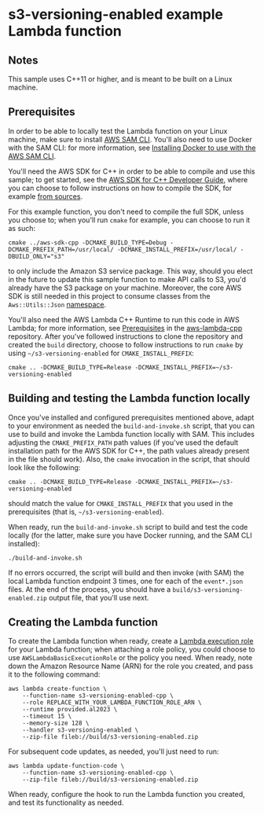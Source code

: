 # s3-versioning-enabled example Lambda function


## Notes

This sample uses C++11 or higher, and is meant to be built on a Linux
machine.


## Prerequisites

In order to be able to locally test the Lambda function on your Linux
machine, make sure to install [AWS SAM
CLI](https://docs.aws.amazon.com/serverless-application-model/latest/developerguide/install-sam-cli.html). You'll
also need to use Docker with the SAM CLI: for more information, see
[Installing Docker to use with the AWS SAM
CLI](https://docs.aws.amazon.com/serverless-application-model/latest/developerguide/install-docker.html).

You'll need the AWS SDK for C++ in order to be able to compile and use
this sample; to get started, see the [AWS SDK for C++ Developer
Guide](https://docs.aws.amazon.com/sdk-for-cpp/v1/developer-guide/welcome.html),
where you can choose to follow instructions on how to compile the SDK,
for example [from
sources](https://docs.aws.amazon.com/sdk-for-cpp/v1/developer-guide/sdk-from-source.html).

For this example function, you don't need to compile the full SDK,
unless you choose to; when you'll run `cmake` for example, you can
choose to run it as such:

```
cmake ../aws-sdk-cpp -DCMAKE_BUILD_TYPE=Debug -DCMAKE_PREFIX_PATH=/usr/local/ -DCMAKE_INSTALL_PREFIX=/usr/local/ -DBUILD_ONLY="s3"
```

to only include the Amazon S3 service package. This way, should you
elect in the future to update this sample function to make API calls
to S3, you'd already have the S3 package on your machine. Moreover,
the core AWS SDK is still needed in this project to consume classes
from the `Aws::Utils::Json`
[namespace](https://sdk.amazonaws.com/cpp/api/LATEST/aws-cpp-sdk-core/html/namespace_aws_1_1_utils_1_1_json.html).

You'll also need the AWS Lambda C++ Runtime to run this code in AWS
Lambda; for more information, see
[Prerequisites](https://github.com/awslabs/aws-lambda-cpp?tab=readme-ov-file#prerequisites)
in the [aws-lambda-cpp](https://github.com/awslabs/aws-lambda-cpp)
repository. After you've followed instructions to clone the repository
and created the `build` directory, choose to follow instructions to
run `cmake` by using `~/s3-versioning-enabled` for
`CMAKE_INSTALL_PREFIX`:

```
cmake .. -DCMAKE_BUILD_TYPE=Release -DCMAKE_INSTALL_PREFIX=~/s3-versioning-enabled
```


## Building and testing the Lambda function locally

Once you've installed and configured prerequisites mentioned above,
adapt to your environment as needed the `build-and-invoke.sh` script,
that you can use to build and invoke the Lambda function locally with
SAM. This includes adjusting the `CMAKE_PREFIX_PATH` path values (if
you've used the default installation path for the AWS SDK for C++, the
path values already present in the file should work). Also, the
`cmake` invocation in the script, that should look like the following:

```
cmake .. -DCMAKE_BUILD_TYPE=Release -DCMAKE_INSTALL_PREFIX=~/s3-versioning-enabled
```

should match the value for `CMAKE_INSTALL_PREFIX` that you used in the
prerequisites (that is, `~/s3-versioning-enabled`).

When ready, run the `build-and-invoke.sh` script to build and test the
code locally (for the latter, make sure you have Docker running, and
the SAM CLI installed):

```
./build-and-invoke.sh
```

If no errors occurred, the script will build and then invoke (with
SAM) the local Lambda function endpoint 3 times, one for each of the
`event*.json` files. At the end of the process, you should have a
`build/s3-versioning-enabled.zip` output file, that you'll use next.


## Creating the Lambda function

To create the Lambda function when ready, create a [Lambda execution
role](https://docs.aws.amazon.com/lambda/latest/dg/lambda-intro-execution-role.html)
for your Lambda function; when attaching a role policy, you could
choose to use `AWSLambdaBasicExecutionRole` or the policy you
need. When ready, note down the Amazon Resource Name (ARN) for the
role you created, and pass it to the following command:

```
aws lambda create-function \
    --function-name s3-versioning-enabled-cpp \
    --role REPLACE_WITH_YOUR_LAMBDA_FUNCTION_ROLE_ARN \
    --runtime provided.al2023 \
    --timeout 15 \
    --memory-size 128 \
    --handler s3-versioning-enabled \
    --zip-file fileb://build/s3-versioning-enabled.zip
```

For subsequent code updates, as needed, you'll just need to run:

```
aws lambda update-function-code \
    --function-name s3-versioning-enabled-cpp \
    --zip-file fileb://build/s3-versioning-enabled.zip
```

When ready, configure the hook to run the Lambda function you created,
and test its functionality as needed.
